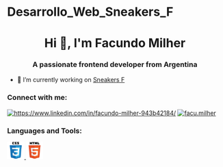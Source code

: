 # Desarrollo_Web_Sneakers_F
<h1 align="center">Hi 👋, I'm Facundo Milher</h1>
<h3 align="center">A passionate frontend developer from Argentina</h3>

- 🔭 I’m currently working on [Sneakers F](https://github.com/facumilher/Desarrollo_Web_Sneakers_F)

<h3 align="left">Connect with me:</h3>
<p align="left">
<a href="https://linkedin.com/in/https://www.linkedin.com/in/facundo-milher-943b42184/" target="blank"><img align="center" src="https://raw.githubusercontent.com/rahuldkjain/github-profile-readme-generator/master/src/images/icons/Social/linked-in-alt.svg" alt="https://www.linkedin.com/in/facundo-milher-943b42184/" height="30" width="40" /></a>
<a href="https://instagram.com/facu.milher" target="blank"><img align="center" src="https://raw.githubusercontent.com/rahuldkjain/github-profile-readme-generator/master/src/images/icons/Social/instagram.svg" alt="facu.milher" height="30" width="40" /></a>
</p>

<h3 align="left">Languages and Tools:</h3>
<p align="left"> <a href="https://www.w3schools.com/css/" target="_blank" rel="noreferrer"> <img src="https://raw.githubusercontent.com/devicons/devicon/master/icons/css3/css3-original-wordmark.svg" alt="css3" width="40" height="40"/> </a> <a href="https://www.w3.org/html/" target="_blank" rel="noreferrer"> <img src="https://raw.githubusercontent.com/devicons/devicon/master/icons/html5/html5-original-wordmark.svg" alt="html5" width="40" height="40"/> </a> </p>
